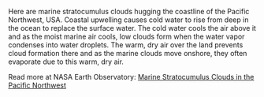 Here are marine stratocumulus clouds hugging the coastline of the Pacific Northwest, USA. Coastal upwelling causes cold water to rise from deep in the ocean to replace the surface water. The cold water cools the air above it and as the moist marine air cools, low clouds form when the water vapor condenses into water droplets. The warm, dry air over the land prevents cloud formation there and as the marine clouds move onshore, they often evaporate due to this warm, dry air.

Read more at NASA Earth Observatory: [Marine Stratocumulus Clouds in the Pacific Northwest](https://earthobservatory.nasa.gov/images/7007/marine-stratocumulus-clouds-in-the-pacific-northwest)